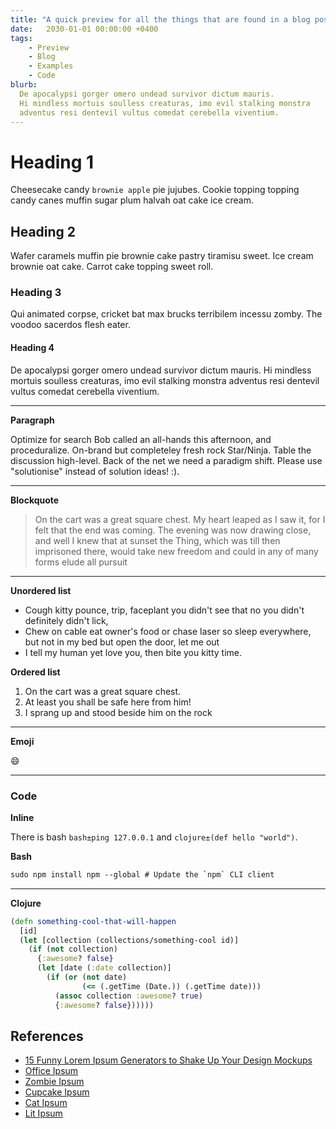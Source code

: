 ```yaml
---
title: "A quick preview for all the things that are found in a blog post"
date:   2030-01-01 00:00:00 +0400
tags:
    - Preview
    - Blog
    - Examples
    - Code
blurb:
  De apocalypsi gorger omero undead survivor dictum mauris. 
  Hi mindless mortuis soulless creaturas, imo evil stalking monstra 
  adventus resi dentevil vultus comedat cerebella viventium. 
---
```


# Heading 1
Cheesecake candy `brownie apple` pie jujubes. 
Cookie topping topping candy canes muffin sugar plum halvah oat cake ice cream. 

## Heading 2
Wafer caramels muffin pie brownie cake pastry tiramisu sweet. 
Ice cream brownie oat cake. Carrot cake topping sweet roll. 

### Heading 3
Qui animated corpse, cricket bat max brucks terribilem incessu zomby. The voodoo sacerdos flesh eater.

#### Heading 4
De apocalypsi gorger omero undead survivor dictum mauris. 
Hi mindless mortuis soulless creaturas, imo evil stalking monstra 
adventus resi dentevil vultus comedat cerebella viventium.

---

**Paragraph**

Optimize for search Bob called an all-hands this afternoon, and proceduralize. 
On-brand but completeley fresh rock Star/Ninja. Table the discussion high-level. 
Back of the net we need a paradigm shift. Please use "solutionise" instead of solution ideas! :). 

---

**Blockquote**

> On the cart was a great square chest. My heart leaped as I saw it, for I felt that 
> the end was coming. The evening was now drawing close, and well I knew that at sunset 
> the Thing, which was till then imprisoned there, would take new freedom and could 
> in any of many forms elude all pursuit

---

**Unordered list**

* Cough kitty pounce, trip, faceplant you didn't see that no you didn't definitely didn't lick,
* Chew on cable eat owner's food or chase laser so sleep everywhere, but not in my bed but open the door, let me out
* I tell my human yet love you, then bite you kitty time.

**Ordered list**

1. On the cart was a great square chest.
2. At least you shall be safe here from him! 
3. I sprang up and stood beside him on the rock

---

**Emoji**

:smile:

---

### Code

**Inline**

There is bash `bash±ping 127.0.0.1` and `clojure±(def hello "world")`.

**Bash**

```bash
sudo npm install npm --global # Update the `npm` CLI client
```

---

**Clojure**

```clojure
(defn something-cool-that-will-happen
  [id]
  (let [collection (collections/something-cool id)]
    (if (not collection)
      {:awesome? false}
      (let [date (:date collection)]
        (if (or (not date)
                (<= (.getTime (Date.)) (.getTime date)))
          (assoc collection :awesome? true)
          {:awesome? false})))))
```

## References

* [15 Funny Lorem Ipsum Generators to Shake Up Your Design Mockups](https://www.shopify.com/partners/blog/79940998-15-funny-lorem-ipsum-generators-to-shake-up-your-design-mockups)
* [Office Ipsum](http://officeipsum.com/index.php)
* [Zombie Ipsum](http://www.zombieipsum.com/)
* [Cupcake Ipsum](http://www.cupcakeipsum.com/)
* [Cat Ipsum](http://www.catipsum.com/)
* [Lit Ipsum](https://litipsum.com/)